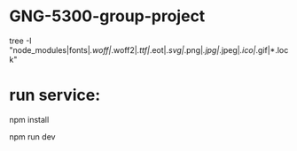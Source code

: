 # GNG-5300-group-project

tree -I "node_modules|fonts|*.woff|*.woff2|*.ttf|*.eot|*.svg|*.png|*.jpg|*.jpeg|*.ico|*.gif|*.lock"


# run service:

npm install

npm run dev



